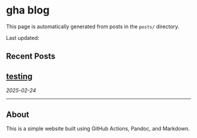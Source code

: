 # gha blog

This page is automatically generated from posts in the `posts/` directory.

Last updated: <!-- This will be replaced by the build date -->

## Recent Posts

## [testing](posts_html/2025-02-24_testing.html)

*2025-02-24*

---



## About

This is a simple website built using GitHub Actions, Pandoc, and Markdown.
